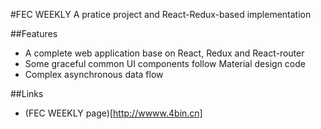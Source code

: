 #FEC WEEKLY
A pratice project and React-Redux-based implementation

##Features
- A complete web application base on React, Redux and React-router
- Some graceful common UI components follow Material design code
- Complex asynchronous data flow

##Links
- (FEC WEEKLY page)[http://wwww.4bin.cn]